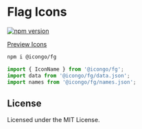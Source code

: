 Flag Icons
===

[![npm version](https://img.shields.io/npm/v/@icongo/fg.svg)](https://www.npmjs.com/package/@icongo/fg)

[Preview Icons](http://icongo.github.io/#/icons/fg)

```bash
npm i @icongo/fg
```

```jsx
import { IconName } from '@icongo/fg';
import data from '@icongo/fg/data.json';
import names from '@icongo/fg/names.json';
```

## License

Licensed under the MIT License.